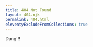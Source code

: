 ```yaml
---
title: 404 Not Found
layout: 404.njk
permalink: 404.html
eleventyExcludeFromCollections: true
---
```


Dang!!!
